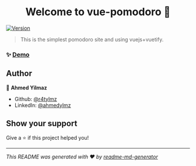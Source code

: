 <h1 align="center">Welcome to vue-pomodoro 👋</h1>
<p>
  <a href="https://www.npmjs.com/package/vue-pomodoro" target="_blank">
    <img alt="Version" src="https://img.shields.io/npm/v/vue-pomodoro.svg">
  </a>
</p>

> This is the simplest pomodoro site and using vuejs+vuetify.

### ✨ [Demo](https://r4tylmz.github.io/vue-pomodoro/)

## Author

👤 **Ahmed Yilmaz**

- Github: [@r4tylmz](https://github.com/r4tylmz)
- LinkedIn: [@ahmedylmz](https://linkedin.com/in/ahmedylmz)

## Show your support

Give a ⭐️ if this project helped you!

---

_This README was generated with ❤️ by [readme-md-generator](https://github.com/kefranabg/readme-md-generator)_
